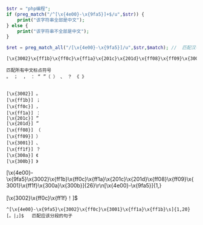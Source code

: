 

```php 
$str = "php编程";
if (preg_match("/^[\x{4e00}-\x{9fa5}]+$/u",$str)) {
    print("该字符串全部是中文");
} else {
    print("该字符串不全部是中文");
}

$ret = preg_match_all("/[\x{4e00}-\x{9fa5}]/u",$str,$match); //  匹配汉字内容并捕获存入 $match 
```

```
[\x{3002}\x{ff1b}\x{ff0c}\x{ff1a}\x{201c}\x{201d}\x{ff08}\x{ff09}\x{3001}\x{ff1f}\x{300a}\x{300b}]

匹配所有中文标点符号
。 ；  ， ： “ ”（ ） 、 ？ 《 》 


[\x{3002}] 。
[\x{ff1b}] ；
[\x{ff0c}] ，
[\x{ff1a}] ：
[\x{201c}] “
[\x{201d}] ”
[\x{ff08}] （
[\x{ff09}] ）
[\x{3001}] 、
[\x{ff1f}] ？
[\x{300a}] 《
[\x{300b}] 》
```


[\x{4e00}-\x{9fa5}\x{3002}\x{ff1b}\x{ff0c}\x{ff1a}\x{201c}\x{201d}\x{ff08}\x{ff09}\x{3001}\x{ff1f}\x{300a}\x{300b}]{26}\r\n[\x{4e00}-\x{9fa5}]{1,}

[\x{3002}\x{ff0c}\x{ff1f}！]$

```
^[\x{4e00}-\x{9fa5}\x{3002}\x{ff0c}\x{3001}\x{ff1a}\x{ff1b}\s]{1,20}[。|」]$   匹配应该分段的句子
```